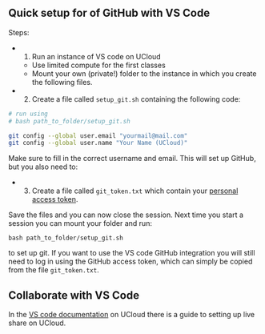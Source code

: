 ## Quick setup for of GitHub with VS Code

Steps:
- 1) Run an instance of VS code on UCloud
  - Use limited compute for the first classes
  - Mount your own (private!) folder to the instance in which you create the following files.
- 2) Create a file called `setup_git.sh` containing the following code:


```bash
# run using 
# bash path_to_folder/setup_git.sh

git config --global user.email "yourmail@mail.com"
git config --global user.name "Your Name (UCloud)"
```

Make sure to fill in the correct username and email. This will set up GitHub, but you also need to:

- 3) Create a file called `git_token.txt` which contain your [personal access token](https://docs.github.com/en/github/authenticating-to-github/keeping-your-account-and-data-secure/creating-a-personal-access-token).

Save the files and you can now close the session. Next time you start a session you can mount your folder and run:

```
bash path_to_folder/setup_git.sh
```

to set up git. If you want to use the VS code GitHub integration you will still need to log in using the GitHub access token, which can simply be copied from the file `git_token.txt`.

## Collaborate with VS Code
In the [VS code documentation](https://docs.cloud.sdu.dk/Apps/coder.html?highlight=coder%20share#start-live-share) on UCloud there is a guide to setting up live share on UCloud.

